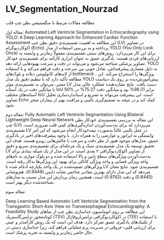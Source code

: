 # LV_Segmentation_Nourzad
مطالعه مقالات مرتبط با سگمنتیشن بطن چپ قلب


مقاله اول: 
Automated Left Ventricle Segmentation in Echocardiography using YOLO:
A Deep Learning Approach for Enhanced Cardiac Function Assessment
این مطالعه به اهمیت تقسیم‌بندی دقیق بطن چپ (LV) در تصاویر اکوکاردیوگرام (Echo) پرداخته و به بررسی استفاده از مدل YOLO (You Only Look Once) برای این کار می‌پردازد. روش‌های سنتی تقسیم‌بندی معمولاً زمان‌بر و وابسته به ارزیابی‌های فردی هستند. یادگیری عمیق به عنوان ابزاری کارآمد برای تقسیم‌بندی خودکار تصاویر پزشکی شناخته می‌شود و می‌تواند در دقت و سرعت بهبودهایی ارائه دهد. YOLO به دلیل معماری پیشرفته‌اش، تعادل خوبی بین سرعت و دقت فراهم می‌کند و با استفاده از لایه‌های کانولوشن دیلاته و بلوک‌های bottleneck ، ویژگی‌ها را استخراج می‌کند. این مطالعه تأکید دارد که با تنظیم دقیق یک مدل YOLO پیش‌آموزش‌دیده بر روی یک دیتاست معتبر، می‌توان به تقسیم‌بندی مؤثر LV دست یافت. نتایج نشان‌دهنده عملکرد عالی مدل با میانگین دقت در یک آستانه IoU  50%  برابر  98.31% بود و میانگین دقت 75.27% در آستانه‌های مختلف IoU است. این پیشرفت می‌تواند به تسریع و استانداردسازی تحلیل تصاویر Echo کمک کند و در نتیجه به تصمیم‌گیری بالینی و مراقبت بهتر از بیماران منجر شود.



مقاله دوم: 
Fully Automatic Left Ventricle Segmentation
 Using Bilateral Lightweight Deep Neural Network
این مقاله به بررسی تقسیم‌بندی خودکار بطن چپ (LV) می‌پردازد که برای به‌دست‌آوردن اندازه‌گیری‌های کمی قلب ضروری است. تقسیم‌بندی LV در عمل بالینی غالباً به‌صورت نیمه‌خودکار انجام می‌شود که این امر وابستگی به اپراتور و عوارضی را به همراه دارد. با وجود پیشرفت‌های اخیر در یادگیری عمیق، مدل‌های موجود هنوز از نظر دقت و سرعت با چالش‌هایی روبرو هستند. هدف این تحقیق توسعه یک مدل تقسیم‌بندی سبک و یک مرحله‌ای برای تقسیم‌بندی سریع و دقیق LV از تصاویر اکوکاردیوگرافی ۲ بعدی است.
در این مدل از یک شبکه بنیادی برای به‌دست‌آوردن ویژگی‌های سطح پایین و بالا استفاده شده و دو بلوک موازی به نام‌های واحد ویژگی فضایی و واحد ویژگی کانالی برای بهبود این ویژگی‌ها به‌کار رفته است. ویژگی‌های تصفیه‌شده در یک واحد یکپارچه ادغام شده تا LV تقسیم‌بندی شود. نتایج نشان می‌دهد که این مدل دارای بهترین مقادیر شاخص تشابه دایس (0.9446)، هم‌پوشانی (0.8445) و دقت (0.9742) است. همچنین زمان پردازش این مدل نسبت به مدل‌های شناخته‌شده دیگر بهتر است.



مقاله سوم:  

Deep Learning Based Automatic Left Ventricle Segmentation from the Transgastric Short-Axis View on Transesophageal Echocardiography: A Feasibility Study
این مطالعه بر روی اتوماسیون جداسازی بطن چپ از نماهای کوتاه‌محور ترانس‌گاستریک (TSV) در اکوکاردیوگرافی ترانس‌ازوفاژال (TEE) با استفاده از تکنیک‌های یادگیری عمیق تمرکز دارد. هدف این است که یک روش کارآمدتر و عینی برای ارزیابی قلبی-عروقی در مدیریت پری‌عملیاتی فراهم کند، زیرا جداسازی دستی در حال حاضر زمان‌بر و وابسته به تجربه پزشک است.
